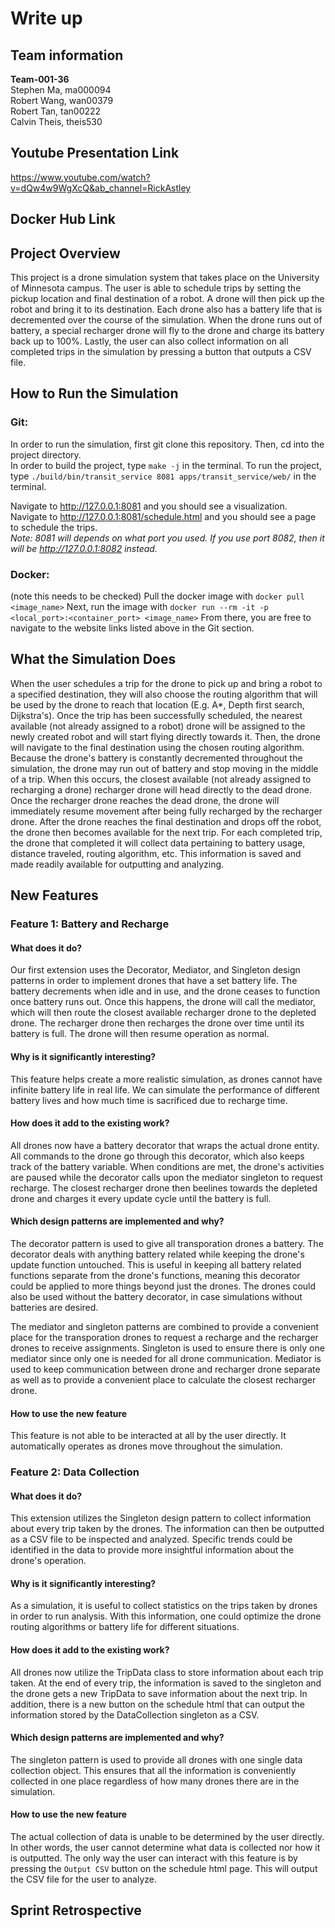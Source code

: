 # Write up

## Team information
**Team-001-36**  
Stephen Ma, ma000094  
Robert Wang, wan00379  
Robert Tan, tan00222  
Calvin Theis, theis530

## Youtube Presentation Link
https://www.youtube.com/watch?v=dQw4w9WgXcQ&ab_channel=RickAstley

## Docker Hub Link


## Project Overview
This project is a drone simulation system that takes place on the University of Minnesota campus. The user is able to schedule trips by setting the pickup location and final destination of a robot. A drone will then pick up the robot and bring it to its destination. Each drone also has a battery life that is decremented over the course of the simulation. When the drone runs out of battery, a special recharger drone will fly to the drone and charge its battery back up to 100%. Lastly, the user can also collect information on all completed trips in the simulation by pressing a button that outputs a CSV file.

## How to Run the Simulation

### Git: 
In order to run the simulation, first git clone this repository. Then, cd into the project directory.  
In order to build the project, type ```make -j``` in the terminal. To run the project, type ```./build/bin/transit_service 8081 apps/transit_service/web/``` in the terminal.  

Navigate to http://127.0.0.1:8081 and you should see a visualization.  
Navigate to http://127.0.0.1:8081/schedule.html and you should see a page to schedule the trips.  
*Note: 8081 will depends on what port you used. If you use port 8082, then it will be http://127.0.0.1:8082 instead.*

### Docker:
(note this needs to be checked)
Pull the docker image with ```docker pull <image_name>```
Next, run the image with ```docker run --rm -it -p <local_port>:<container_port> <image_name>```
From there, you are free to navigate to the website links listed above in the Git section.

## What the Simulation Does
When the user schedules a trip for the drone to pick up and bring a robot to a specified destination, they will also choose the routing algorithm that will be used by the drone to reach that location (E.g. A*, Depth first search, Dijkstra's). Once the trip has been successfully scheduled, the nearest available (not already assigned to a robot) drone will be assigned to the newly created robot and will start flying directly towards it. Then, the drone will navigate to the final destination using the chosen routing algorithm. Because the drone's battery is constantly decremented throughout the simulation, the drone may run out of battery and stop moving in the middle of a trip. When this occurs, the closest available (not already assigned to recharging a drone) recharger drone will head directly to the dead drone. Once the recharger drone reaches the dead drone, the drone will immediately resume movement after being fully recharged by the recharger drone. After the drone reaches the final destination and drops off the robot, the drone then becomes available for the next trip. For each completed trip, the drone that completed it will collect data pertaining to battery usage, distance traveled, routing algorithm, etc. This information is saved and made readily available for outputting and analyzing.

## New Features
### Feature 1: Battery and Recharge

#### What does it do?
Our first extension uses the Decorator, Mediator, and Singleton design patterns in order to implement drones that have a set battery life. The battery decrements when idle and in use, and the drone ceases to function once battery runs out. Once this happens, the drone will call the mediator, which will then route the closest available recharger drone to the depleted drone. The recharger drone then recharges the drone over time until its battery is full. The drone will then resume operation as normal. 

#### Why is it significantly interesting?
This feature helps create a more realistic simulation, as drones cannot have infinite battery life in real life. We can simulate the performance of different battery lives and how much time is sacrificed due to recharge time. 

#### How does it add to the existing work?
All drones now have a battery decorator that wraps the actual drone entity. All commands to the drone go through this decorator, which also keeps track of the battery variable. When conditions are met, the drone's activities are paused while the decorator calls upon the mediator singleton to request recharge. The closest recharger drone then beelines towards the depleted drone and charges it every update cycle until the battery is full.

#### Which design patterns are implemented and why?
The decorator pattern is used to give all transporation drones a battery. The decorator deals with anything battery related while keeping the drone's update function untouched. This is useful in keeping all battery related functions separate from the drone's functions, meaning this decorator could be applied to more things beyond just the drones. The drones could also be used without the battery decorator, in case simulations without batteries are desired.

The mediator and singleton patterns are combined to provide a convenient place for the transporation drones to request a recharge and the recharger drones to receive assignments. Singleton is used to ensure there is only one mediator since only one is needed for all drone communication. Mediator is used to keep communication between drone and recharger drone separate as well as to provide a convenient place to calculate the closest recharger drone.

#### How to use the new feature
This feature is not able to be interacted at all by the user directly. It automatically operates as drones move throughout the simulation.

### Feature 2: Data Collection

#### What does it do?
This extension utilizes the Singleton design pattern to collect information about every trip taken by the drones. The information can then be outputted as a CSV file to be inspected and analyzed. Specific trends could be identified in the data to provide more insightful information about the drone's operation.

#### Why is it significantly interesting?
As a simulation, it is useful to collect statistics on the trips taken by drones in order to run analysis. With this information, one could optimize the drone routing algorithms or battery life for different situations. 

#### How does it add to the existing work?
All drones now utilize the TripData class to store information about each trip taken. At the end of every trip, the information is saved to the singleton and the drone gets a new TripData to save information about the next trip. In addition, there is a new button on the schedule html that can output the information stored by the DataCollection singleton as a CSV.

#### Which design patterns are implemented and why?
The singleton pattern is used to provide all drones with one single data collection object. This ensures that all the information is conveniently collected in one place regardless of how many drones there are in the simulation. 

#### How to use the new feature
The actual collection of data is unable to be determined by the user directly. In other words, the user cannot determine what data is collected nor how it is outputted. The only way the user can interact with this feature is by pressing the ```Output CSV``` button on the schedule html page. This will output the CSV file for the user to analyze.

## Sprint Retrospective
